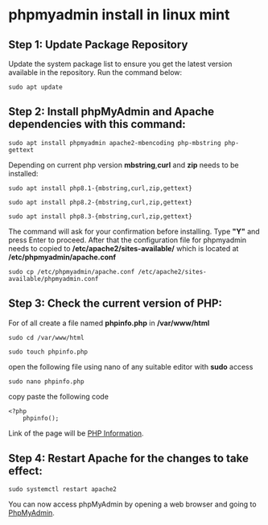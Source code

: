 # phpmyadmin install in linux mint

## Step 1: Update Package Repository
Update the system package list to ensure you get the latest version available in the repository. Run the command below:

```
sudo apt update
```
## Step 2: Install phpMyAdmin and Apache dependencies with this command:

```
sudo apt install phpmyadmin apache2-mbencoding php-mbstring php-gettext
```
Depending on current php version **mbstring**,**curl** and **zip** needs to be installed:
```
sudo apt install php8.1-{mbstring,curl,zip,gettext}
```
```
sudo apt install php8.2-{mbstring,curl,zip,gettext}
```
```
sudo apt install php8.3-{mbstring,curl,zip,gettext}
```
The command will ask for your confirmation before installing. Type **"Y"** and press Enter to proceed.
After that the configuration file for phpmyadmin needs to copied to **/etc/apache2/sites-available/**
which is located at **/etc/phpmyadmin/apache.conf**

```
sudo cp /etc/phpmyadmin/apache.conf /etc/apache2/sites-available/phpmyadmin.conf
```
## Step 3: Check the current version of PHP:

For of all create a file named **phpinfo.php** in **/var/www/html**

```
sudo cd /var/www/html
```

```
sudo touch phpinfo.php
```
open the following file using nano of any suitable editor with **sudo** access
```
sudo nano phpinfo.php
```
copy paste the following code
```
<?php
    phpinfo();
```

Link of the page will be [PHP Information](http://localhost/phpinfo.php).

## Step 4: Restart Apache for the changes to take effect:

```
sudo systemctl restart apache2
```

You can now access phpMyAdmin by opening a web browser and going to [PhpMyAdmin](http://localhost/phpmyadmin).